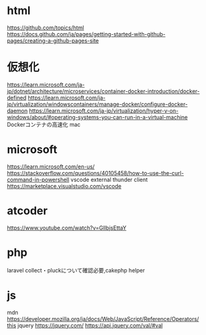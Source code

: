 # html
https://github.com/topics/html <br>
https://docs.github.com/ja/pages/getting-started-with-github-pages/creating-a-github-pages-site<br>

# 仮想化
https://learn.microsoft.com/ja-jp/dotnet/architecture/microservices/container-docker-introduction/docker-defined
https://learn.microsoft.com/ja-jp/virtualization/windowscontainers/manage-docker/configure-docker-daemon
https://learn.microsoft.com/ja-jp/virtualization/hyper-v-on-windows/about/#operating-systems-you-can-run-in-a-virtual-machine
Dockerコンテナの高速化 mac

# microsoft
https://learn.microsoft.com/en-us/
https://stackoverflow.com/questions/40105458/how-to-use-the-curl-command-in-powershell
vscode external thunder client
https://marketplace.visualstudio.com/vscode

# atcoder
https://www.youtube.com/watch?v=GlIbjsEttaY

# php
laravel collect・pluckについて確認必要,cakephp helper

# js
mdn
https://developer.mozilla.org/ja/docs/Web/JavaScript/Reference/Operators/this
jquery
https://jquery.com/
https://api.jquery.com/val/#val

